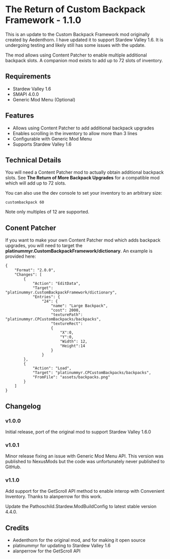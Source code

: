 # The Return of Custom Backpack Framework - 1.1.0

This is an update to the Custom Backpack Framework mod originally created by
Aedenthorn. I have updated it to support Stardew Valley 1.6. It is
undergoing testing and likely still has some issues with the update.

The mod allows using Content Patcher to enable multiple additional backpack
slots. A companion mod exists to add up to 72 slots of inventory.

## Requirements

* Stardew Valley 1.6
* SMAPI 4.0.0
* Generic Mod Menu (Optional)

## Features

* Allows using Content Patcher to add additional backpack upgrades
* Enables scrolling in the inventory to allow more than 3 lines
* Configurable with Generic Mod Menu
* Supports Stardew Valley 1.6

## Technical Details

You will need a Content Patcher mod to actually obtain additional backpack
slots. See **The Return of More Backpack Upgrades** for a compatible mod
which will add up to 72 slots.

You can also use the dev console to set your inventory to an arbitrary size:

```
custombackpack 60
```

Note only multiples of 12 are supported.

## Conent Patcher

If you want to make your own Content Patcher mod which adds backpack
upgrades, you will need to target the
**platinummyr.CustomBackpackFramework/dictionary**. An example is provided
here:

```
{
    "Format": "2.0.0",
    "Changes": [
        {
            "Action": "EditData",
            "Target": "platinummyr.CustomBackpackFramework/dictionary",
            "Entries": {
                "24": {
                    "name": "Large Backpack",
                    "cost": 2000,
                    "texturePath": "platinummyr.CPCustomBackpacks/backpacks",
                    "textureRect":
                    {
                        "X":0,
                        "Y":0,
                        "Width": 12,
                        "Height":14
                    }
                }
        },
        {
            "Action": "Load",
            "Target": "platinummyr.CPCustomBackpacks/backpacks",
            "FromFile": "assets/backpacks.png"
        }
    ]
}
```

## Changelog

### v1.0.0

Initial release, port of the original mod to support Stardew Valley 1.6.0

### v1.0.1

Minor release fixing an issue with Generic Mod Menu API. This version was
published to NexusMods but the code was unfortunately never published to
GitHub.

### v1.1.0

Add support for the GetScroll API method to enable interop with Convenient
Inventory. Thanks to alanperrow for this work.

Update the Pathoschild.Stardew.ModBuildConfig to latest stable version
4.4.0.

## Credits

* Aedenthorn for the original mod, and for making it open source
* platinummyr for updating to Stardew Valley 1.6
* alanperrow for the GetScroll API

